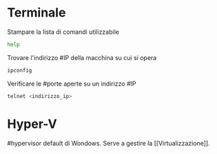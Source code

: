 # Terminale
Stampare la lista di comandi utilizzabile
```sh
help
```
Trovare l'indirizzo #IP della macchina su cui si opera
```sh
ipconfig
```
Verificare le #porte aperte su un indirizzo #IP 
```sh
telnet <indirizzo_ip>
```

# Hyper-V
#hypervisor default di Wondows. Serve a gestire la [[Virtualizzazione]].